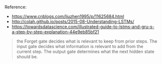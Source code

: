 Reference:

- https://www.cnblogs.com/liuzhen1995/p/11625684.html
- http://colah.github.io/posts/2015-08-Understanding-LSTMs/
- https://towardsdatascience.com/illustrated-guide-to-lstms-and-gru-s-a-step-by-step-explanation-44e9eb85bf21

> the Forget gate decides what is relevant to keep from prior steps. The input gate decides what information is relevant to add from the current step. The output gate determines what the next hidden state should be.
